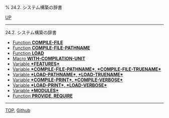 % 24.2. システム構築の辞書

[UP](24.html)  

---

24.2. システム構築の辞書

- [Function **COMPILE-FILE**](24.2.compile-file.html)
- [Function **COMPILE-FILE-PATHNAME**](24.2.compile-file-pathname.html)
- [Function **LOAD**](24.2.load.html)
- [Macro **WITH-COMPILATION-UNIT**](24.2.with-compilation-unit.html)
- [Variable **\*FEATURES\***](24.2.features.html)
- [Variable **\*COMPILE-FILE-PATHNAME\*, \*COMPILE-FILE-TRUENAME\***](24.2.compile-file-pathname-variable.html)
- [Variable **\*LOAD-PATHNAME\*, \*LOAD-TRUENAME\***](24.2.load-pathname.html)
- [Variable **\*COMPILE-PRINT\*, \*COMPILE-VERBOSE\***](24.2.compile-print.html)
- [Variable **\*LOAD-PRINT\*, \*LOAD-VERBOSE\***](24.2.load-print.html)
- [Variable **\*MODULES\***](24.2.modules.html)
- [Function **PROVIDE, REQUIRE**](24.2.provide.html)

---
[TOP](index.html),  [Github](https://github.com/nptcl/npt-japanese)

